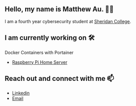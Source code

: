 ## Hello, my name is Matthew Au. 👋😊 
I am a fourth year cybersecurity student at [Sheridan College](https://www.sheridancollege.ca/en/programs/bachelor-information-sciences-cyber-security).

## I am currently working on 🛠️
Docker Containers with Portainer
- [Raspberry Pi Home Server](https://www.github.com/shadowlune/homelab)

## Reach out and connect with me 📫
- [Linkedin](https://linkedin.com/in/aumatt)
- [Email](mailto:au.matthew@outlook.com)

<!--
**shadowlune/shadowlune** is a ✨ _special_ ✨ repository because its `README.md` (this file) appears on your GitHub profile.

Here are some ideas to get you started:

- 🔭 I’m currently working on ...
- 🌱 I’m currently learning ...
- 👯 I’m looking to collaborate on ...
- 🤔 I’m looking for help with ...
- 💬 Ask me about ...
- 📫 How to reach me: ...
- 😄 Pronouns: ...
- ⚡ Fun fact: ...
Gaming Hobbies
- [Archeland Shop Optimizer](https://github.com/shadowlune/archeland-shop-optimizer)
-->
